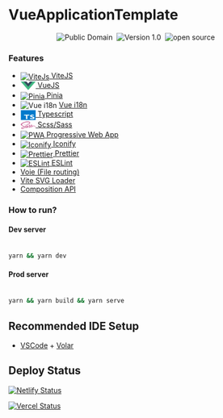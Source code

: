 # VueApplicationTemplate

<div align="center">
  <img src="https://img.shields.io/static/v1?label=License&message=Public%20Domain&color=51FF96&labelColor=3F454B" alt="Public Domain">
  &#8205;&#8205;
  <img src="https://img.shields.io/static/v1?label=Version&message=1.2&color=51FF96&labelColor=51FF96" alt="Version 1.0">
  &#8205;&#8205;
  <img src="https://img.shields.io/static/v1?label=Open&message=Source&color=3F454B&labelColor=51FF96" alt="open source" />
</div>
<h3>Features</h3>
<ul>
  <li>
    <a href="https://vitejs.dev">
      <img align="center" alt="ViteJs" height="20" width="30" src="https://raw.githubusercontent.com/vitejs/docs-cn/main/public/logo.svg">
      ViteJS
    </a>
  </li>
  <li>
    <a href="https://vuejs.org">
      <img align="center" alt="VueJs" height="20" width="30" src="https://raw.githubusercontent.com/devicons/devicon/master/icons/vuejs/vuejs-original.svg">
      VueJS
    </a>
  </li>
  <li>
    <a href="https://pinia.esm.dev/">
      <img align="center" alt="Pinia" height="20" width="30" src="https://d33wubrfki0l68.cloudfront.net/ddd72aa8248a5c2f77429b9496e6e3e4da2a4e26/8afc0/logo.svg">
      Pinia
    </a>
  </li>
  <li>
    <img align="center" alt="Vue i18n" width="30" src="https://raw.githubusercontent.com/kazupon/vue-i18n/v8.x/assets/vue-i18n-logo.svg">
    <a href="https://kazupon.github.io/vue-i18n/">
      Vue i18n
    </a>
  </li>
  <li>
    <a href="https://typescriptlang.org/">
      <img align="center" alt="Typescript" height="20" width="30" src="https://raw.githubusercontent.com/devicons/devicon/master/icons/typescript/typescript-plain.svg">
      Typescript
    </a>
  </li>
  <li>
    <a href="https://sass-lang.com/">
      <img align="center" alt="Sass" height="20" width="30" src="https://raw.githubusercontent.com/devicons/devicon/master/icons/sass/sass-original.svg">
      Scss/Sass
    </a>
  </li>
  <li>
    <a href="https://web.dev/progressive-web-apps/?gclid=Cj0KCQjwraqHBhDsARIsAKuGZeFpqL8YYq3kD8tuSbLLn9nY_QMkr0fQFMrC98U_s3pS-YH3g1ZanRAaAq8YEALw_wcB">
      <img align="center" alt="PWA" height="20" width="30" src="https://raw.githubusercontent.com/webmaxru/progressive-web-apps-logo/77744cd5c0a4d484bb3d082c6ac458c44202da03/pwalogo.svg">
      Progressive Web App
    </a>
  </li>
  <li>
    <a href="https://iconify.design/">
      <img align="center" alt="Iconify" width="30" src="https://avatars.githubusercontent.com/u/50354982?v=4">
      Iconify
    </a>
  </li>
  <li>
    <a href="https://prettier.io/">
      <img align="center" alt="Prettier" width="30" src="https://raw.githubusercontent.com/prettier/prettier-logo/master/images/prettier-avatar-dark.svg">
      Prettier
    </a>
  </li>
  <li>
    <a href="https://eslint.org/">
      <img align="center" alt="ESLint" width="30" src="https://avatars.githubusercontent.com/u/6019716?s=200&v=4">
      ESLint
    </a>
  </li>
  <li>
    <a href="https://github.com/brattonross/vite-plugin-voie">
      Voie (File routing)
    </a>
  </li>
  <li>
    <a href="https://github.com/jpkleemans/vite-svg-loader">
      Vite SVG Loader
    </a>
  </li>
  <li>
    <a href="https://v3.vuejs.org/guide/composition-api-introduction.html">
      Composition API
    </a>
  </li>
</ul>

<h3>How to run?</h3>

<h4>Dev server</h4>

```bash

yarn && yarn dev

```

<h4>Prod server</h4>

```bash

yarn && yarn build && yarn serve

```

## Recommended IDE Setup

- [VSCode](https://code.visualstudio.com/) + [Volar](https://marketplace.visualstudio.com/items?itemName=johnsoncodehk.volar)

## Deploy Status

[![Netlify Status](https://api.netlify.com/api/v1/badges/f8a55213-b580-45d7-bb8f-f03fba43cb9c/deploy-status)](https://app.netlify.com/sites/vue-application-template/deploys)

[![Vercel Status](https://shields.io/github/deployments/PatoGordo/VueApplicationTemplate/production?label=Vercel%20Deploy&labelColor=3F454B&color=51FF96)](https://no-horny.vercel.app)
